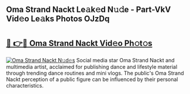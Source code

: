 ## Oma Strand Nackt Le𝚊k𝚎d N𝚞𝚍e - Part-VkV Vid𝚎o Le𝚊ks Photos OJzDq

# <h2><a href="http://fb0jgd4.evod.top/?m=Oma+Strand+Nackt">🔗 👉🔴 Oma Strand Nackt Vid𝚎o Ph𝚘t𝚘s</a></h2>

[![Oma Strand Nackt N𝚞d𝚎s](https://i.imgur.com/8V9OHl7.gif)](http://fb0jgd4.evod.top/?m=Oma+Strand+Nackt)
Social media star Oma Strand Nackt and multimedia artist, acclaimed for publishing dance and lifestyle material through trending dance routines and mini vlogs. The public's Oma Strand Nackt perception of a public figure can be influenced by their personal characteristics. 

